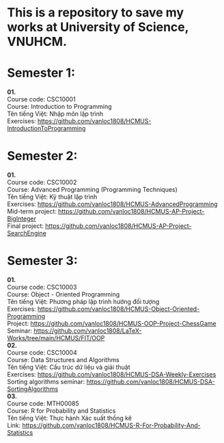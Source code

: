 # This is a repository to save my works at University of Science, VNUHCM.

# Semester 1:  
**01.**  
Course code: CSC10001  
Course: Introduction to Programming  
Tên tiếng Việt: Nhập môn lập trình  
Exercises: https://github.com/vanloc1808/HCMUS-IntroductionToProgramming  


# Semester 2:
**01.**  
Course code: CSC10002    
Course: Advanced Programming (Programming Techniques)  
Tên tiếng Việt: Kỹ thuật lập trình  
Exercises: https://github.com/vanloc1808/HCMUS-AdvancedProgramming  
Mid-term project: https://github.com/vanloc1808/HCMUS-AP-Project-BigInteger  
Final project: https://github.com/vanloc1808/HCMUS-AP-Project-SearchEngine  

# Semester 3:
**01.**   
Course code: CSC10003    
Course: Object - Oriented Programming  
Tên tiếng Việt: Phương pháp lập trình hướng đối tượng  
Exercises: https://github.com/vanloc1808/HCMUS-Object-Oriented-Programming  
Project: https://github.com/vanloc1808/HCMUS-OOP-Project-ChessGame  
Seminar: https://github.com/vanloc1808/LaTeX-Works/tree/main/HCMUS/FIT/OOP  
**02.**  
Course code: CSC10004  
Course: Data Structures and Algorithms  
Tên tiếng Việt: Cấu trúc dữ liệu và giải thuật  
Exercises: https://github.com/vanloc1808/HCMUS-DSA-Weekly-Exercises  
Sorting algorithms seminar: https://github.com/vanloc1808/HCMUS-DSA-SortingAlgorithms  
**03.**  
Course code: MTH00085    
Course: R for Probability and Statistics  
Tên tiếng Việt: Thực hành Xác suất thống kê  
Link: https://github.com/vanloc1808/HCMUS-R-For-Probability-And-Statistics  
